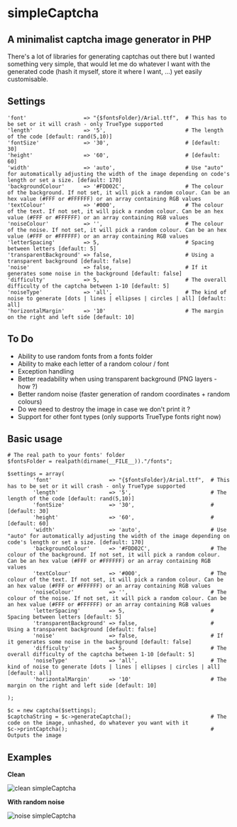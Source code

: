 simpleCaptcha
==============

A minimalist captcha image generator in PHP
--------------

There's a lot of libraries for generating captchas out there but I wanted something very simple, that would let me do whatever I want with the generated code (hash it myself, store it where I want, ...) yet easily customisable.

Settings
--------------

	'font'                  => "{$fontsFolder}/Arial.ttf", 	# This has to be set or it will crash - only TrueType supported
	'length'                => '5', 						# The length of the code [default: rand(5,10)]
	'fontSize'              => '30', 						# [default: 30]
	'height'                => '60', 						# [default: 60]
	'width'                 => 'auto', 						# Use "auto" for automatically adjusting the width of the image depending on code's length or set a size. [default: 170]
	'backgroundColour'      => '#FDD02C', 					# The colour of the background. If not set, it will pick a random colour. Can be an hex value (#FFF or #FFFFFF) or an array containing RGB values
	'textColour'            => '#000', 						# The colour of the text. If not set, it will pick a random colour. Can be an hex value (#FFF or #FFFFFF) or an array containing RGB values
	'noiseColour'           => '', 							# The colour of the noise. If not set, it will pick a random colour. Can be an hex value (#FFF or #FFFFFF) or an array containing RGB values
	'letterSpacing'         => 5, 							# Spacing between letters [default: 5]
	'transparentBackground' => false, 						# Using a transparent background [default: false]
	'noise'                 => false, 						# If it generates some noise in the background [default: false]
	'difficulty'            => 5, 							# The overall difficulty of the captcha between 1-10 [default: 5]
	'noiseType'             => 'all', 						# The kind of noise to generate [dots | lines | ellipses | circles | all] [default: all]
	'horizontalMargin'      => '10' 						# The margin on the right and left side [default: 10]

To Do
--------------

- Ability to use random fonts from a fonts folder
- Ability to make each letter of a random colour / font
- Exception handling
- Better readability when using transparent background (PNG layers - how ?) 
- Better random noise (faster generation of random coordinates + random colours)
- Do we need to destroy the image in case we don't print it ?
- Support for other font types (only supports TrueType fonts right now)

Basic usage
--------------

	# The real path to your fonts' folder
	$fontsFolder = realpath(dirname(__FILE__))."/fonts";

	$settings = array(
            'font'                  => "{$fontsFolder}/Arial.ttf", 	# This has to be set or it will crash - only TrueType supported
            'length'                => '5', 						# The length of the code [default: rand(5,10)]
            'fontSize'              => '30', 						# [default: 30]
            'height'                => '60', 						# [default: 60]
            'width'                 => 'auto', 						# Use "auto" for automatically adjusting the width of the image depending on code's length or set a size. [default: 170]
            'backgroundColour'      => '#FDD02C', 					# The colour of the background. If not set, it will pick a random colour. Can be an hex value (#FFF or #FFFFFF) or an array containing RGB values
            'textColour'            => '#000', 						# The colour of the text. If not set, it will pick a random colour. Can be an hex value (#FFF or #FFFFFF) or an array containing RGB values
            'noiseColour'           => '', 							# The colour of the noise. If not set, it will pick a random colour. Can be an hex value (#FFF or #FFFFFF) or an array containing RGB values
            'letterSpacing'         => 5, 							# Spacing between letters [default: 5]
            'transparentBackground' => false, 						# Using a transparent background [default: false]
            'noise'                 => false, 						# If it generates some noise in the background [default: false]
            'difficulty'            => 5, 							# The overall difficulty of the captcha between 1-10 [default: 5]
            'noiseType'             => 'all', 						# The kind of noise to generate [dots | lines | ellipses | circles | all] [default: all]
            'horizontalMargin'      => '10' 						# The margin on the right and left side [default: 10]

    );

	$c = new captcha($settings);
	$captchaString = $c->generateCaptcha(); 						# The code on the image, unhashed, do whatever you want with it
	$c->printCaptcha(); 											# Outputs the image

Examples
--------------

**Clean**

![clean simpleCaptcha](http://dev.coriou.net/simpleCaptcha/)

**With random noise**

![noise simpleCaptcha](http://dev.coriou.net/simpleCaptcha/?noise)